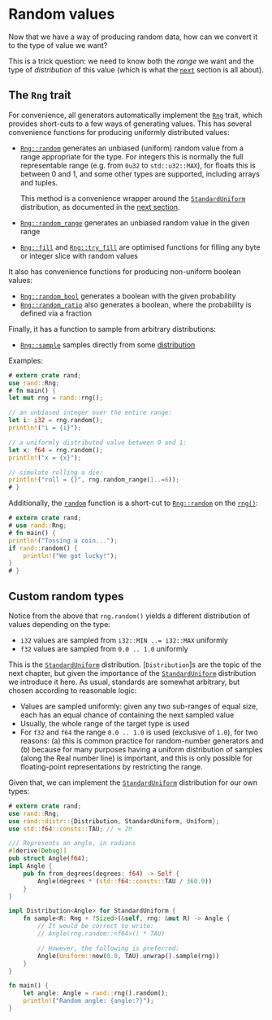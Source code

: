 # Random values

Now that we have a way of producing random data, how can we convert it to the
type of value we want?

This is a trick question: we need to know both the *range* we want and the type
of *distribution* of this value (which is what the [`next`](guide-dist.md) section
is all about).

## The `Rng` trait

For convenience, all generators automatically implement the [`Rng`] trait,
which provides short-cuts to a few ways of generating values. This has several
convenience functions for producing uniformly distributed values:

-   [`Rng::random`] generates an unbiased (uniform) random value from a range
    appropriate for the
    type. For integers this is normally the full representable range
    (e.g. from `0u32` to `std::u32::MAX`), for floats this is between 0 and 1,
    and some other types are supported, including arrays and tuples.
    
    This method is a convenience wrapper around the [`StandardUniform`] distribution,
    as documented in the [next section](guide-dist.html#uniform-distributions).
-   [`Rng::random_range`] generates an unbiased random value in the given range
-   [`Rng::fill`] and [`Rng::try_fill`] are optimised functions for filling any byte or
    integer slice with random values

It also has convenience functions for producing non-uniform boolean values:

-   [`Rng::random_bool`] generates a boolean with the given probability
-   [`Rng::random_ratio`] also generates a boolean, where the probability is defined
    via a fraction

Finally, it has a function to sample from arbitrary distributions:

-   [`Rng::sample`] samples directly from some [distribution](guide-dist.md)

Examples:

```rust
# extern crate rand;
use rand::Rng;
# fn main() {
let mut rng = rand::rng();

// an unbiased integer over the entire range:
let i: i32 = rng.random();
println!("i = {i}");

// a uniformly distributed value between 0 and 1:
let x: f64 = rng.random();
println!("x = {x}");

// simulate rolling a die:
println!("roll = {}", rng.random_range(1..=6));
# }
```

Additionally, the [`random`] function is a short-cut to [`Rng::random`] on the [`rng()`]:
```rust
# extern crate rand;
# use rand::Rng;
# fn main() {
println!("Tossing a coin...");
if rand::random() {
    println!("We got lucky!");
}
# }
```

## Custom random types

Notice from the above that `rng.random()` yields a different distribution of values
depending on the type:

-   `i32` values are sampled from `i32::MIN ..= i32::MAX` uniformly
-   `f32` values are sampled from `0.0 .. 1.0` uniformly

This is the [`StandardUniform`] distribution. [`Distribution`]s are the topic of the
next chapter, but given the importance of the [`StandardUniform`] distribution we
introduce it here. As usual, standards are somewhat arbitrary, but chosen
according to reasonable logic:

-   Values are sampled uniformly: given any two sub-ranges of equal size, each
    has an equal chance of containing the next sampled value
-   Usually, the whole range of the target type is used
-   For `f32` and `f64` the range `0.0 .. 1.0` is used (exclusive of `1.0`), for
    two reasons: (a) this is common practice for random-number generators and
    (b) because for many purposes having a uniform distribution of samples
    (along the Real number line) is important, and this is only possible for
    floating-point representations by restricting the range.

Given that, we can implement the [`StandardUniform`] distribution for our own types:
```rust
# extern crate rand;
use rand::Rng;
use rand::distr::{Distribution, StandardUniform, Uniform};
use std::f64::consts::TAU; // = 2π

/// Represents an angle, in radians
#[derive(Debug)]
pub struct Angle(f64);
impl Angle {
    pub fn from_degrees(degrees: f64) -> Self {
        Angle(degrees * (std::f64::consts::TAU / 360.0))
    }
}

impl Distribution<Angle> for StandardUniform {
    fn sample<R: Rng + ?Sized>(&self, rng: &mut R) -> Angle {
        // It would be correct to write:
        // Angle(rng.random::<f64>() * TAU)

        // However, the following is preferred:
        Angle(Uniform::new(0.0, TAU).unwrap().sample(rng))
    }
}

fn main() {
    let angle: Angle = rand::rng().random();
    println!("Random angle: {angle:?}");
}
```

[`Rng`]: https://docs.rs/rand/latest/rand/trait.Rng.html
[`Rng::random`]: https://docs.rs/rand/latest/rand/trait.Rng.html#method.random
[`Rng::random_range`]: https://docs.rs/rand/latest/rand/trait.Rng.html#method.random_range
[`Rng::sample`]: https://docs.rs/rand/latest/rand/trait.Rng.html#method.sample
[`Rng::random_bool`]: https://docs.rs/rand/latest/rand/trait.Rng.html#method.random_bool
[`Rng::random_ratio`]: https://docs.rs/rand/latest/rand/trait.Rng.html#method.random_ratio
[`Rng::fill`]: https://docs.rs/rand/latest/rand/trait.Rng.html#method.fill
[`Rng::try_fill`]: https://docs.rs/rand/latest/rand/trait.Rng.html#method.try_fill
[`random`]: https://docs.rs/rand/latest/rand/fn.random.html
[`rng()`]: https://docs.rs/rand/latest/rand/fn.rng.html
[`StandardUniform`]: https://docs.rs/rand/latest/rand/distr/struct.StandardUniform.html
